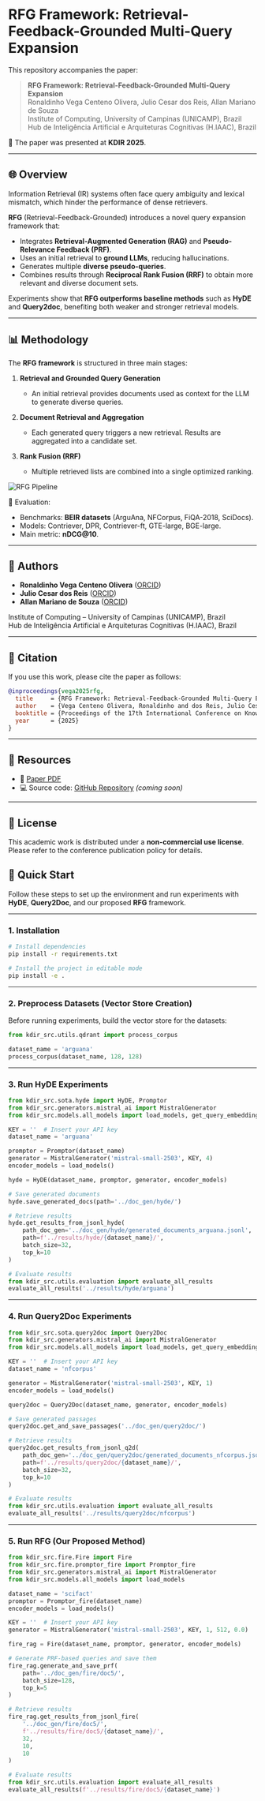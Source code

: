# RFG Framework: Retrieval-Feedback-Grounded Multi-Query Expansion

This repository accompanies the paper:

> **RFG Framework: Retrieval-Feedback-Grounded Multi-Query Expansion**  
> Ronaldinho Vega Centeno Olivera, Julio Cesar dos Reis, Allan Mariano de Souza  
> Institute of Computing, University of Campinas (UNICAMP), Brazil  
> Hub de Inteligência Artificial e Arquiteturas Cognitivas (H.IAAC), Brazil

📄 The paper was presented at **KDIR 2025**.

---

## 🌐 Overview

Information Retrieval (IR) systems often face query ambiguity and lexical mismatch, which hinder the performance of dense retrievers.  

**RFG** (Retrieval-Feedback-Grounded) introduces a novel query expansion framework that:

- Integrates **Retrieval-Augmented Generation (RAG)** and **Pseudo-Relevance Feedback (PRF)**.  
- Uses an initial retrieval to **ground LLMs**, reducing hallucinations.  
- Generates multiple **diverse pseudo-queries**.  
- Combines results through **Reciprocal Rank Fusion (RRF)** to obtain more relevant and diverse document sets.  

Experiments show that **RFG outperforms baseline methods** such as **HyDE** and **Query2doc**, benefiting both weaker and stronger retrieval models.

---

## 📊 Methodology

The **RFG framework** is structured in three main stages:

1. **Retrieval and Grounded Query Generation**  
   - An initial retrieval provides documents used as context for the LLM to generate diverse queries.  

2. **Document Retrieval and Aggregation**  
   - Each generated query triggers a new retrieval. Results are aggregated into a candidate set.  

3. **Rank Fusion (RRF)**  
   - Multiple retrieved lists are combined into a single optimized ranking.  

![RFG Pipeline](./images/RFG_framework.png)

📌 Evaluation:  
- Benchmarks: **BEIR datasets** (ArguAna, NFCorpus, FiQA-2018, SciDocs).  
- Models: Contriever, DPR, Contriever-ft, GTE-large, BGE-large.  
- Main metric: **nDCG@10**.  

---

## 👥 Authors

- **Ronaldinho Vega Centeno Olivera** ([ORCID](https://orcid.org/0009-0001-4756-9726))  
- **Julio Cesar dos Reis** ([ORCID](https://orcid.org/0000-0002-9545-2098))  
- **Allan Mariano de Souza** ([ORCID](https://orcid.org/0000-0002-5518-8392))  

Institute of Computing – University of Campinas (UNICAMP), Brazil  
Hub de Inteligência Artificial e Arquiteturas Cognitivas (H.IAAC), Brazil  

---

## 📖 Citation

If you use this work, please cite the paper as follows:

```bibtex
@inproceedings{vega2025rfg,
  title     = {RFG Framework: Retrieval-Feedback-Grounded Multi-Query Expansion},
  author    = {Vega Centeno Olivera, Ronaldinho and dos Reis, Julio Cesar and de Souza, Allan Mariano},
  booktitle = {Proceedings of the 17th International Conference on Knowledge Discovery and Information Retrieval (KDIR)},
  year      = {2025}
}
```

---

## 📂 Resources

- 📑 [Paper PDF](./KDIR_2025_Ronaldinho.pdf)  
- 💻 Source code: [GitHub Repository](https://github.com/xxxx/xxxxxx) *(coming soon)*  

---

## 📝 License

This academic work is distributed under a **non-commercial use license**.  
Please refer to the conference publication policy for details.


## 🚀 Quick Start

Follow these steps to set up the environment and run experiments with **HyDE**, **Query2Doc**, and our proposed **RFG** framework.

---

### 1. Installation

```bash
# Install dependencies
pip install -r requirements.txt

# Install the project in editable mode
pip install -e .
```

---

### 2. Preprocess Datasets (Vector Store Creation)

Before running experiments, build the vector store for the datasets:

```python
from kdir_src.utils.qdrant import process_corpus

dataset_name = 'arguana'
process_corpus(dataset_name, 128, 128)
```

---

### 3. Run HyDE Experiments

```python
from kdir_src.sota.hyde import HyDE, Promptor
from kdir_src.generators.mistral_ai import MistralGenerator
from kdir_src.models.all_models import load_models, get_query_embeddings

KEY = ''  # Insert your API key
dataset_name = 'arguana'

promptor = Promptor(dataset_name)
generator = MistralGenerator('mistral-small-2503', KEY, 4)
encoder_models = load_models()

hyde = HyDE(dataset_name, promptor, generator, encoder_models)

# Save generated documents
hyde.save_generated_docs(path='../doc_gen/hyde/')

# Retrieve results
hyde.get_results_from_jsonl_hyde(
    path_doc_gen='../doc_gen/hyde/generated_documents_arguana.jsonl',
    path=f'../results/hyde/{dataset_name}/',
    batch_size=32,
    top_k=10
)

# Evaluate results
from kdir_src.utils.evaluation import evaluate_all_results
evaluate_all_results('../results/hyde/arguana')
```

---

### 4. Run Query2Doc Experiments

```python
from kdir_src.sota.query2doc import Query2Doc
from kdir_src.generators.mistral_ai import MistralGenerator
from kdir_src.models.all_models import load_models, get_query_embeddings

KEY = ''  # Insert your API key
dataset_name = 'nfcorpus'

generator = MistralGenerator('mistral-small-2503', KEY, 1)
encoder_models = load_models()

query2doc = Query2Doc(dataset_name, generator, encoder_models)

# Save generated passages
query2doc.get_and_save_passages('../doc_gen/query2doc/')

# Retrieve results
query2doc.get_results_from_jsonl_q2d(
    path_doc_gen='../doc_gen/query2doc/generated_documents_nfcorpus.jsonl',
    path=f'../results/query2doc/{dataset_name}/',
    batch_size=32,
    top_k=10
)

# Evaluate results
from kdir_src.utils.evaluation import evaluate_all_results
evaluate_all_results('../results/query2doc/nfcorpus')
```

---

### 5. Run RFG (Our Proposed Method)

```python
from kdir_src.fire.Fire import Fire
from kdir_src.fire.promptor_fire import Promptor_fire
from kdir_src.generators.mistral_ai import MistralGenerator
from kdir_src.models.all_models import load_models

dataset_name = 'scifact'
promptor = Promptor_fire(dataset_name)
encoder_models = load_models()

KEY = ''  # Insert your API key
generator = MistralGenerator('mistral-small-2503', KEY, 1, 512, 0.0)

fire_rag = Fire(dataset_name, promptor, generator, encoder_models)

# Generate PRF-based queries and save them
fire_rag.generate_and_save_prf(
    path='../doc_gen/fire/doc5/',
    batch_size=128,
    top_k=5
)

# Retrieve results
fire_rag.get_results_from_jsonl_fire(
    '../doc_gen/fire/doc5/',
    f'../results/fire/doc5/{dataset_name}/',
    32,
    10,
    10
)

# Evaluate results
from kdir_src.utils.evaluation import evaluate_all_results
evaluate_all_results(f'../results/fire/doc5/{dataset_name}')
```
